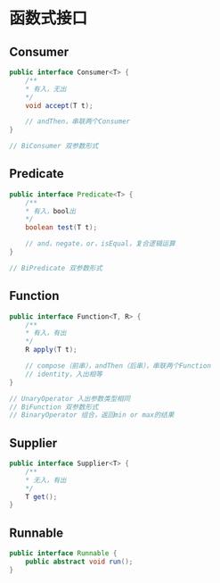 # 函数式接口

## Consumer

```java
public interface Consumer<T> {
    /**
    * 有入，无出
    */
    void accept(T t);

    // andThen，串联两个Consumer
}

// BiConsumer 双参数形式
```

## Predicate
```java
public interface Predicate<T> {
    /**
    * 有入，bool出
    */
    boolean test(T t);

    // and，negate，or，isEqual，复合逻辑运算
}

// BiPredicate 双参数形式
```

## Function
```java
public interface Function<T, R> {
    /**
    * 有入，有出
    */
    R apply(T t);

    // compose（前串），andThen（后串），串联两个Function
    // identity，入出相等
}

// UnaryOperator 入出参数类型相同
// BiFunction 双参数形式
// BinaryOperator 组合，返回min or max的结果
```

## Supplier
```java
public interface Supplier<T> {
    /**
    * 无入，有出
    */
    T get();
}
```

## Runnable
```java
public interface Runnable {
    public abstract void run();
}
```